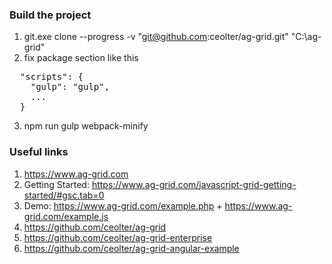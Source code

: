 ### Build the project
1. git.exe clone --progress -v "git@github.com:ceolter/ag-grid.git" "C:\ag-grid"
2. fix package section like this
<pre>
  "scripts": {
    "gulp": "gulp",
    ...
  }
</pre>
3. npm run gulp webpack-minify

### Useful links

1. https://www.ag-grid.com
2. Getting Started: https://www.ag-grid.com/javascript-grid-getting-started/#gsc.tab=0
3. Demo: https://www.ag-grid.com/example.php + https://www.ag-grid.com/example.js
4. https://github.com/ceolter/ag-grid
5. https://github.com/ceolter/ag-grid-enterprise
6. https://github.com/ceolter/ag-grid-angular-example
